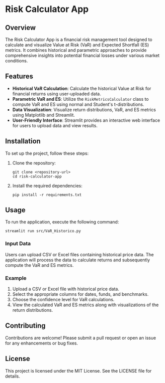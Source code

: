 # Risk Calculator App

## Overview
The Risk Calculator App is a financial risk management tool designed to calculate and visualize Value at Risk (VaR) and Expected Shortfall (ES) metrics. It combines historical and parametric approaches to provide comprehensive insights into potential financial losses under various market conditions.

## Features
- **Historical VaR Calculation**: Calculate the historical Value at Risk for financial returns using user-uploaded data.
- **Parametric VaR and ES**: Utilize the `RiskMetricsCalculator` class to compute VaR and ES using normal and Student's t-distributions.
- **Data Visualization**: Visualize return distributions, VaR, and ES metrics using Matplotlib and Streamlit.
- **User-Friendly Interface**: Streamlit provides an interactive web interface for users to upload data and view results.

## Installation
To set up the project, follow these steps:

1. Clone the repository:
   ```
   git clone <repository-url>
   cd risk-calculator-app
   ```

2. Install the required dependencies:
   ```
   pip install -r requirements.txt
   ```

## Usage
To run the application, execute the following command:
```
streamlit run src/VaR_Historico.py
```

### Input Data
Users can upload CSV or Excel files containing historical price data. The application will process the data to calculate returns and subsequently compute the VaR and ES metrics.

### Example
1. Upload a CSV or Excel file with historical price data.
2. Select the appropriate columns for dates, funds, and benchmarks.
3. Choose the confidence level for VaR calculations.
4. View the calculated VaR and ES metrics along with visualizations of the return distributions.

## Contributing
Contributions are welcome! Please submit a pull request or open an issue for any enhancements or bug fixes.

## License
This project is licensed under the MIT License. See the LICENSE file for details.